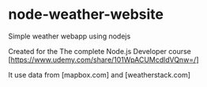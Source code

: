 # node-weather-website
Simple weather webapp using nodejs

Created for the The complete Node.js Developer course 
[https://www.udemy.com/share/101WpACUMcdldVQnw=/]

It use data from [mapbox.com] and [weatherstack.com]

 
